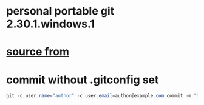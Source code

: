 # personal portable git 2.30.1.windows.1 

# [source from](https://git-scm.com/download/win)

# commit without .gitconfig set
```powershell
git -c user.name="author" -c user.email=author@example.com commit -m "test"
```

